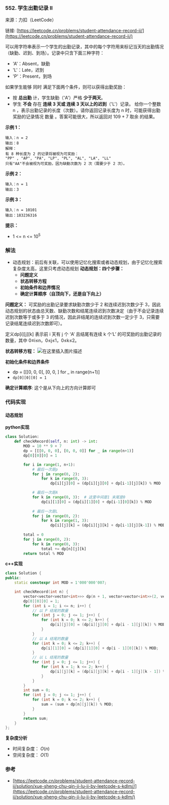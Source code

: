 ### 552. 学生出勤记录 II
来源：力扣（LeetCode）

链接: [https://leetcode.cn/problems/student-attendance-record-ii/](https://leetcode.cn/problems/student-attendance-record-ii/)

可以用字符串表示一个学生的出勤记录，其中的每个字符用来标记当天的出勤情况（缺勤、迟到、到场）。记录中只含下面三种字符：
* 'A'：Absent，缺勤
* 'L'：Late，迟到
* 'P'：Present，到场

如果学生能够 同时 满足下面两个条件，则可以获得出勤奖励：
* 按 **总出勤** 计，学生缺勤（'A'）严格 **少于两天**。
* 学生 **不会** 存在 **连续 3 天或 连续 3 天以上的迟到**（'L'）记录。
给你一个整数 n ，表示出勤记录的长度（次数）。请你返回记录长度为 n 时，可能获得出勤奖励的记录情况 数量 。答案可能很大，所以返回对 109 + 7 取余 的结果。

 

**示例 1：**
```
输入：n = 2
输出：8
解释：
有 8 种长度为 2 的记录将被视为可奖励：
"PP" , "AP", "PA", "LP", "PL", "AL", "LA", "LL" 
只有"AA"不会被视为可奖励，因为缺勤次数为 2 次（需要少于 2 次）。
```

**示例 2：**
```
输入：n = 1
输出：3
```

**示例 3：**
```
输入：n = 10101
输出：183236316
```

**提示：**
* 1 <= n <= $10^5$

### 解法
* 动态规划：前后有关联，可以使用记忆化搜索或者动态规划，由于记忆化搜索复杂度太高，这里只考虑动态规划
	**动态规划：四个步骤：**
	- **问题定义**
	- **状态转移方程**
	- **初始条件和边界情况**
	- **确定计算顺序（自顶向下，还是自下向上）**

**问题定义：**
可奖励的出勤记录要求缺勤次数少于 2 和连续迟到次数少于 3，因此动态规划的状态由总天数、缺勤次数和结尾连续迟到次数决定（由于不会记录连续迟到次数等于或多于 3 的情况，因此非结尾的连续迟到次数一定少于 3，只需要记录结尾连续迟到次数即可）。

定义dp[i][j][k] 表示前 i 天有 j 个 ‘A’ 且结尾有连续 k 个‘L’ 的可奖励的出勤记录的数量，其中 0≤i≤n，0≤j≤1，0≤k≤2。


**状态转移方程：**
![在这里插入图片描述](https://img-blog.csdnimg.cn/d3150d146c12490e90e494eab9350f6a.png)


**初始化条件和边界条件**
* dp = [[[0, 0, 0], [0, 0, ] for _ in range(n+1)]
* `dp[0][0][0] = 1`

**确定计算顺序**:
这个是从下向上的方向计算即可

### 代码实现
#### 动态规划
**python实现**
```python
class Solution:
    def checkRecord(self, n: int) -> int:
        MOD = 10 ** 9 + 7
        dp = [[[0, 0, 0], [0, 0, 0]] for _ in range(n+1)]
        dp[0][0][0] = 1

        for i in range(1, n+1):
            # 最后一次是p
            for j in range(0, 2):
                for k in range(0, 3):
                    dp[i][j][0] = (dp[i][j][0] + dp[i-1][j][k]) % MOD

            # 最后一次是A
            for k in range(0, 3):  # 这里中间是1 末尾是0
                dp[i][1][0] = (dp[i][1][0] + dp[i-1][0][k]) % MOD
            
            # 最后一次是L
            for j in range(0, 2):
                for k in range(1, 3):
                    dp[i][j][k] = (dp[i][j][k] + dp[i-1][j][k-1]) % MOD
        
        total = 0
        for j in range(0, 2):
            for k in range(0, 3):
                total += dp[n][j][k]
        return total % MOD
```


**c++实现**
```cpp
class Solution {
public:
    static constexpr int MOD = 1'000'000'007;

    int checkRecord(int n) {
        vector<vector<vector<int>>> dp(n + 1, vector<vector<int>>(2, vector<int>(3)));  // 长度，A 的数量，结尾连续 L 的数量
        dp[0][0][0] = 1;
        for (int i = 1; i <= n; i++) {
            // 以 P 结尾的数量
            for (int j = 0; j <= 1; j++) {
                for (int k = 0; k <= 2; k++) {
                    dp[i][j][0] = (dp[i][j][0] + dp[i - 1][j][k]) % MOD;
                }
            }
            // 以 A 结尾的数量
            for (int k = 0; k <= 2; k++) {
                dp[i][1][0] = (dp[i][1][0] + dp[i - 1][0][k]) % MOD;
            }
            // 以 L 结尾的数量
            for (int j = 0; j <= 1; j++) {
                for (int k = 1; k <= 2; k++) {
                    dp[i][j][k] = (dp[i][j][k] + dp[i - 1][j][k - 1]) % MOD;
                }
            }
        }
        int sum = 0;
        for (int j = 0; j <= 1; j++) {
            for (int k = 0; k <= 2; k++) {
                sum = (sum + dp[n][j][k]) % MOD;
            }
        }
        return sum;
    }
};
```


**复杂度分析**
* 时间复杂度： $O(n)$ 
* 空间复杂度： $O(1)$

### 参考
* [https://leetcode.cn/problems/student-attendance-record-ii/solution/xue-sheng-chu-qin-ji-lu-ii-by-leetcode-s-kdlm//](https://leetcode.cn/problems/student-attendance-record-ii/solution/xue-sheng-chu-qin-ji-lu-ii-by-leetcode-s-kdlm/)